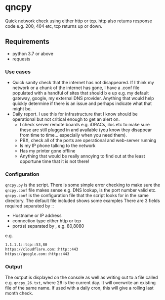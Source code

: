 # qncpy

Quick network check using either http or tcp. http also returns response code e.g. 200, 404 etc, tcp returns up or down.     

## Requirements

- python 3.7 or above
- requests

### Use cases

- Quick sanity check that the internet has not disappeared. If I think my network or a chunk
of the internet has gone, I have a .conf file populated with a handful of sites that should b
e up e.g. my default gateway, google, my external DNS provider. Anything that would help quickly determine if there is an issue and perhaps indicate what that might be.
- Daily report. I use this for infrastructure that I know should be operational but not critical enough to get an alert on. 
  - I check server remote boards e.g. iDRACs, ilos etc to make sure these are still plugged in and available (you know they disappear from time to time… especially when you need them).
  - PBX, check all of the ports are operational and web-server running
  - Is my IP phone talking to the network
  - Has my printer gone offline 
  - Anything that would be really annoying to find out at the least opportune time that it is not there!

### Configuration

`qncpy.py` is the script. There is some simple error checking to make sure the `qncpy.conf` file makes sense e.g. DNS lookup, is the port number valid etc.
`qncpy.conf` is the configuration file that the script looks for in the same directory. The default file included shows some examples
There are 3 fields required separated by ::

   - Hostname or IP address
   - connection type either http or tcp
   - port(s) separated by , e.g. 80,8080

e.g.

```bash
1.1.1.1::tcp::53,80
https://cloudflare.com::http::443
https://google.com::http::443
```

### Output

The output is displayed on the console as well as writing out to a file called e.g. `qncpy_26.txt`, where 26 is the current day. It will overwrite an existing file of the same name. If used with a daily cron, this will give a rolling last month check. 



